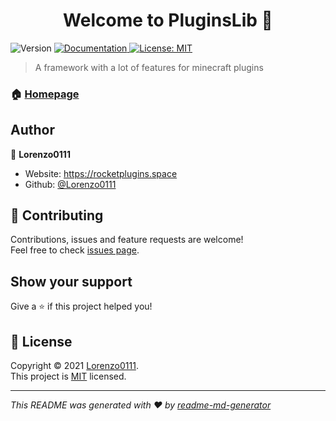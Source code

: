 <h1 align="center">Welcome to PluginsLib 👋</h1>
<p>
  <img alt="Version" src="https://img.shields.io/badge/version-2.0-blue.svg?cacheSeconds=2592000" />
  <a href="https://docs.rocketplugins.space/pluginslib" target="_blank">
    <img alt="Documentation" src="https://img.shields.io/badge/documentation-yes-brightgreen.svg" />
  </a>
  <a href="https://github.com/FoxPowered/PluginsLib/blob/master/LICENSE" target="_blank">
    <img alt="License: MIT" src="https://img.shields.io/badge/License-MIT-yellow.svg" />
  </a>
</p>

> A framework with a lot of features for minecraft plugins

### 🏠 [Homepage](https://github.com/FoxPowered/PluginsLib)

## Author

👤 **Lorenzo0111**

* Website: https://rocketplugins.space
* Github: [@Lorenzo0111](https://github.com/Lorenzo0111)

## 🤝 Contributing

Contributions, issues and feature requests are welcome!<br />Feel free to check [issues page](https://github.com/FoxPowered/PluginsLib/issues).

## Show your support

Give a ⭐️ if this project helped you!

## 📝 License

Copyright © 2021 [Lorenzo0111](https://github.com/Lorenzo0111).<br />
This project is [MIT](https://github.com/FoxPowered/PluginsLib/blob/master/LICENSE) licensed.

***
_This README was generated with ❤️ by [readme-md-generator](https://github.com/kefranabg/readme-md-generator)_